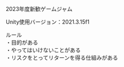 2023年度新歓ゲームジャム<br>

Unity使用バージョン：2021.3.15f1<br>

ルール<br>
・目的がある<br>
・やってはいけないことがある<br>
・リスクをとってリターンを得る仕組みがある<br>
